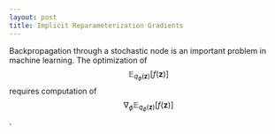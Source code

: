 ```yaml
---
layout: post
title: Implicit Reparameterization Gradients
---
```


Backpropagation through a stochastic node is an important problem in machine learning. The optimization of $$\mathbb{E}_{q_\phi(\mathbf{z})}[f(\mathbf{z})]$$ requires computation of $$\nabla_\phi\mathbb{E}_{q_\phi(\mathbf{z})}[f(\mathbf{z})]$$.
